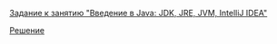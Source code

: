 [Задание к занятию "Введение в Java: JDK, JRE, JVM, IntelliJ IDEA"](1.task.md)

[Решение](https://github.com/Isbocha/JavaDZ1)